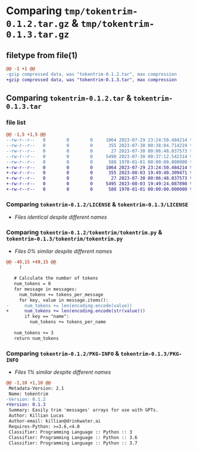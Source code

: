 # Comparing `tmp/tokentrim-0.1.2.tar.gz` & `tmp/tokentrim-0.1.3.tar.gz`

## filetype from file(1)

```diff
@@ -1 +1 @@
-gzip compressed data, was "tokentrim-0.1.2.tar", max compression
+gzip compressed data, was "tokentrim-0.1.3.tar", max compression
```

## Comparing `tokentrim-0.1.2.tar` & `tokentrim-0.1.3.tar`

### file list

```diff
@@ -1,5 +1,5 @@
--rw-r--r--   0        0        0     1064 2023-07-29 23:24:50.484214 tokentrim-0.1.2/LICENSE
--rw-r--r--   0        0        0      355 2023-07-30 00:38:04.714219 tokentrim-0.1.2/pyproject.toml
--rw-r--r--   0        0        0       27 2023-07-30 00:06:48.037573 tokentrim-0.1.2/tokentrim/__init__.py
--rw-r--r--   0        0        0     5490 2023-07-30 00:37:12.542314 tokentrim-0.1.2/tokentrim/tokentrim.py
--rw-r--r--   0        0        0      588 1970-01-01 00:00:00.000000 tokentrim-0.1.2/PKG-INFO
+-rw-r--r--   0        0        0     1064 2023-07-29 23:24:50.484214 tokentrim-0.1.3/LICENSE
+-rw-r--r--   0        0        0      355 2023-08-03 19:49:40.309471 tokentrim-0.1.3/pyproject.toml
+-rw-r--r--   0        0        0       27 2023-07-30 00:06:48.037573 tokentrim-0.1.3/tokentrim/__init__.py
+-rw-r--r--   0        0        0     5495 2023-08-03 19:49:24.087898 tokentrim-0.1.3/tokentrim/tokentrim.py
+-rw-r--r--   0        0        0      588 1970-01-01 00:00:00.000000 tokentrim-0.1.3/PKG-INFO
```

### Comparing `tokentrim-0.1.2/LICENSE` & `tokentrim-0.1.3/LICENSE`

 * *Files identical despite different names*

### Comparing `tokentrim-0.1.2/tokentrim/tokentrim.py` & `tokentrim-0.1.3/tokentrim/tokentrim.py`

 * *Files 0% similar despite different names*

```diff
@@ -49,15 +49,15 @@
     )
 
   # Calculate the number of tokens
   num_tokens = 0
   for message in messages:
     num_tokens += tokens_per_message
     for key, value in message.items():
-      num_tokens += len(encoding.encode(value))
+      num_tokens += len(encoding.encode(str(value)))
       if key == "name":
         num_tokens += tokens_per_name
 
   num_tokens += 3
   return num_tokens
```

### Comparing `tokentrim-0.1.2/PKG-INFO` & `tokentrim-0.1.3/PKG-INFO`

 * *Files 1% similar despite different names*

```diff
@@ -1,10 +1,10 @@
 Metadata-Version: 2.1
 Name: tokentrim
-Version: 0.1.2
+Version: 0.1.3
 Summary: Easily trim 'messages' arrays for use with GPTs.
 Author: Killian Lucas
 Author-email: killian@drinkwater.ai
 Requires-Python: >=3.6,<4.0
 Classifier: Programming Language :: Python :: 3
 Classifier: Programming Language :: Python :: 3.6
 Classifier: Programming Language :: Python :: 3.7
```


